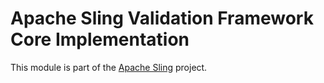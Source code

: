 # Apache Sling Validation Framework Core Implementation

This module is part of the [Apache Sling](https://sling.apache.org) project.
